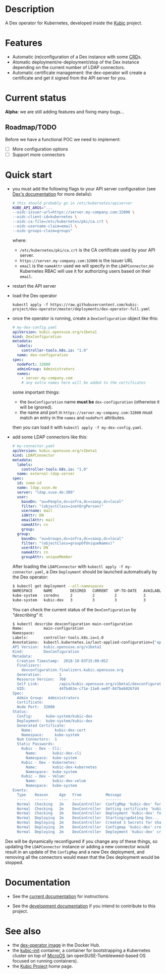 # Description

A Dex operator for Kubernetes, developed inside the
[Kubic](https://en.opensuse.org/Portal:Kubic) project.

# Features

* Automatic (re)configuration of a Dex instance with
some [CRD](https://kubernetes.io/docs/concepts/extend-kubernetes/api-extension/custom-resources/)s.
* Atomatic deployment/re-deployment/stop of the Dex instance
depending on the current number of LDAP connectors.
* Automatic certificate management: the dex-operator will create
a certificate and get it signed from the API server for you.
 
# Current status

**Alpha**: we are still adding features and fixing many bugs...

## Roadmap/TODO

Before we have a functional POC we need to implement:

* [ ] More configuration options
* [ ] Support more connectors

# Quick start

* you must add the following flags to your API server configuration
(see [Dex's documentation](https://github.com/dexidp/dex/blob/master/Documentation/kubernetes.md#configuring-the-openid-connect-plugin)
for more details):

    ```bash
    # this should probably go in /etc/kubernetes/apiserver
    KUBE_API_ARGS="...
    --oidc-issuer-url=https://server.my-company.com:32000 \
    --oidc-client-id=kubernetes \
    --oidc-ca-file=/etc/kubernetes/pki/ca.crt \
    --oidc-username-claim=email \
    --oidc-groups-claim=groups"
    ```

    where:
    
    * `/etc/kubernetes/pki/ca.crt` is the CA certificate used by your API server.
    * `https://server.my-company.com:32000` is the issuer URL
    * `email` is the `nameAttr` used we will specify in the `LDAPConnector`,so Kubernetes RBAC will use it for authorizing users based on their `email`.

* restart the API server
* load the Dex operator

    ```
    kubectl apply -f https://raw.githubusercontent.com/kubic-project/dex-operator/master/deployments/dex-operator-full.yaml
    ```
    
* once the operator is running, create a `DexConfiguration` object like this:

    ```yaml
    # my-dex-config.yaml
    apiVersion: kubic.opensuse.org/v1beta1
    kind: DexConfiguration
    metadata:
      labels:
        controller-tools.k8s.io: "1.0"
      name: dex-configuration
    spec:
      nodePort: 32000
      adminGroup: Administrators
      names:
        - server.my-company.com
        # any extra names here will be added to the certificates
    ``` 

    some important things:
    
    * the `DexConfiguration` name **must be** `dex-configuration` (otherwise it will be ignored).
    * the name and port in `https://server.my-company.com:32000` must match an entry in
    the `names` and `nodePort` attributes. 
    
    then you can load it with `kubectl apply -f my-dex-config.yaml`.

* add some LDAP connectors like this:

    ```yaml
    # my-connector.yaml
    apiVersion: kubic.opensuse.org/v1beta1
    kind: LDAPConnector
    metadata:
      labels:
        controller-tools.k8s.io: "1.0"
      name: external-ldap-server
    spec:
      id: some-id
      name: ldap.suse.de
      server: "ldap.suse.de:389"
      user:
        baseDn: "ou=People,dc=infra,dc=caasp,dc=local"
        filter: "(objectClass=inetOrgPerson)"
        username: mail
        idAttr: DN
        emailAttr: mail
        nameAttr: cn
        group:
      group:
        baseDn: "ou=Groups,dc=infra,dc=caasp,dc=local"
        filter: "(objectClass=groupOfUniqueNames)"
        userAttr: DN
        nameAttr: cn
        groupAttr: uniqueMember
    ```

    After loading the `LDAPConnector`  with `kubectl apply -f my-connector.yaml`,
    a Dex `Deployment` should be launched automatically by the Dex operator:
    
    ```bash
    $ kubectl get deployment --all-namespaces                                                                                                dex_controller ✱ ◼
    NAMESPACE     NAME        DESIRED   CURRENT   UP-TO-DATE   AVAILABLE   AGE
    kube-system   coredns     2         2         2            2           7m
    kube-system   kubic-dex   3         3         3            3           3m
    
    ```
    
    You can check  the current status of the `DexConfiguration` by _"describing"_ it:
     
    ```bash
    $ kubectl describe dexconfiguration main-configuration                                                                                   dex_controller ✱ ◼
    Name:         main-configuration
    Namespace:    
    Labels:       controller-tools.k8s.io=1.0
    Annotations:  kubectl.kubernetes.io/last-applied-configuration={"apiVersion":"kubic.opensuse.org/v1beta1","kind":"DexConfiguration","metadata":{"annotations":{},"labels":{"controller-tools.k8s.io":"1.0"},"name":"ma...
    API Version:  kubic.opensuse.org/v1beta1
    Kind:         DexConfiguration
    Metadata:
      Creation Timestamp:  2018-10-03T15:09:05Z
      Finalizers:
        dexconfiguration.finalizers.kubic.opensuse.org
      Generation:        1
      Resource Version:  760
      Self Link:         /apis/kubic.opensuse.org/v1beta1/dexconfigurations/main-configuration
      UID:               44fbd63e-c71e-11e8-ae07-847beb0267d4
    Spec:
      Admin Group:  Administrators
      Certificate:
      Node Port:  32000
    Status:
      Config:      kube-system/kubic-dex
      Deployment:  kube-system/kubic-dex
      Generated Certificate:
        Name:          kubic-dex-cert
        Namespace:     kube-system
      Num Connectors:  1
      Static Passwords:
        Kubic - Dex - Cli:
          Name:       kubic-dex-cli
          Namespace:  kube-system
        Kubic - Dex - Kubernetes:
          Name:       kubic-dex-kubernetes
          Namespace:  kube-system
        Kubic - Dex - Velum:
          Name:       kubic-dex-velum
          Namespace:  kube-system
    Events:
      Type    Reason     Age   From           Message
      ----    ------     ----  ----           -------
      Normal  Checking   2m    DexController  ConfigMap 'kubic-dex' for 'main-configuration' has changed
      Normal  Checking   2m    DexController  Getting certificate 'kubic-dex-cert' for 'main-configuration'...
      Normal  Checking   2m    DexController  Deployment 'kubic-dex' for 'main-configuration' has changed
      Normal  Deploying  2m    DexController  Starting/updating Dex...
      Normal  Deploying  2m    DexController  Created 3 Secrets for shared passwords for 'main-configuration'
      Normal  Deploying  2m    DexController  Configmap 'kubic-dex' created for 'main-configuration'
      Normal  Deploying  2m    DexController  Deployment 'kubic-dex' created for 'main-configuration'
    ```

Dex will be dynamically reconfigured if you change any of these things, so
updating the `LDAPConnector` instance or adding a new connector would result in an update
of the `ConfigMap` and a new Dex deployment, and removing all the connectors would mean that
the Dex deployment would be stopped. 
 
# Documentation

* See the [current documentation](docs/README.md) for instructions.

* See the [development documentation](docs/devel.md) if you intend to contribute to this project.


# See also

* the [dex-operator image](https://hub.docker.com/r/opensuse/dex-operator/) in the Docker Hub.
* the [kubic-init](https://github.com/kubic-project/kubic-init) container, a container for
bootstrapping a Kubernetes cluster on top of [MicroOS](https://en.opensuse.org/Kubic:MicroOS)
(an openSUSE-Tumbleweed-based OS focused on running containers).
* the [Kubic Project](https://en.opensuse.org/Portal:Kubic) home page.
